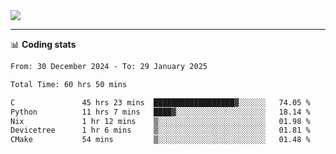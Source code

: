 <picture>
  <source
  srcset="https://github-readme-stats.vercel.app/api?username=sant0s12&show_icons=true&theme=dark"
  media="(prefers-color-scheme: dark)"
  />
  <source
  srcset="https://github-readme-stats.vercel.app/api?username=sant0s12&show_icons=true"
  media="(prefers-color-scheme: light)"
  />
  <img src="https://github-readme-stats.vercel.app/api?username=sant0s12&show_icons=true" />
</picture>

---

📊 **Coding stats**

<!--START_SECTION:waka-->

```txt
From: 30 December 2024 - To: 29 January 2025

Total Time: 60 hrs 50 mins

C               45 hrs 23 mins  ██████████████████▓░░░░░░   74.05 %
Python          11 hrs 7 mins   ████▓░░░░░░░░░░░░░░░░░░░░   18.14 %
Nix             1 hr 12 mins    ▒░░░░░░░░░░░░░░░░░░░░░░░░   01.98 %
Devicetree      1 hr 6 mins     ▒░░░░░░░░░░░░░░░░░░░░░░░░   01.81 %
CMake           54 mins         ▒░░░░░░░░░░░░░░░░░░░░░░░░   01.48 %
```

<!--END_SECTION:waka-->
